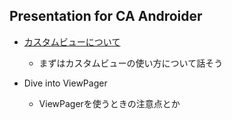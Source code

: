 ## Presentation for CA Androider

- [カスタムビューについて](http://chooblarin.github.io/slides/?customview.md)
  - まずはカスタムビューの使い方について話そう

- Dive into ViewPager
  - ViewPagerを使うときの注意点とか
